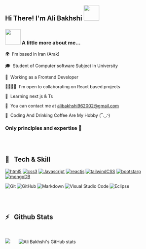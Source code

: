 ## Hi There! I'm Ali Bakhshi <img src="https://media.giphy.com/media/mGcNjsfWAjY5AEZNw6/giphy.gif" width="50">

### <img src="https://media.giphy.com/media/VgCDAzcKvsR6OM0uWg/giphy.gif" width="50"> A little more about me...

<p>🌍  I'm based in Iran (Arak) </p>
<p>🎓  &nbsp;Student of Computer software Subject In University </p>
<p>💼  &nbsp;Working as a Frontend Developer </p>
<p>🫱🏽‍🫲🏼  I'm open to collaborating on React based projects </p>
<p>🧠  Learning next js & Ts </p>

📧  You can contact me at [alibakhshi962002@gmail.com](mailto:alibakhshi962002@gmail.com)

<p>🎵  &nbsp;Coding And Drinking Coffee Are My Hobby (‾◡◝) </p>

### Only principles and expertise 💎

<br />
<br />

## 🔧 &nbsp; Tech & Skill
<p>
  <a href="#" target="_blank" rel="noreferrer"><img src="https://github.com/user-attachments/assets/20ef77d5-354f-418c-b389-795bfb2185cb" alt="html5" /></a>
  <a href="#" target="_blank" rel="noreferrer"><img src="https://github.com/user-attachments/assets/7090ef78-0df7-404e-9222-0b1de1f11ee3" alt="css3" /></a>
  <a href="https://developer.mozilla.org/en-US/docs/Web/JavaScript" target="_blank" rel="noreferrer"><img src="https://github.com/user-attachments/assets/9e9c6606-d1ed-4929-a6ae-f996c77e564e" alt="Javascript" /></a>
  <a href="https://react.dev/" target="_blank" rel="noreferrer"><img src="https://github.com/user-attachments/assets/171f2886-599e-4334-bdcb-c1119ca980ff" alt="reactjs" /></a>
  <a href="https://tailwindcss.com/" target="_blank" rel="noreferrer"><img src="https://github.com/user-attachments/assets/5b25bf2a-5275-40b6-971a-00d56985a522" alt="tailwindCSS" /></a>
  <a href="https://getbootstrap.com/" target="_blank" rel="noreferrer"><img src="https://github.com/user-attachments/assets/5b404ee2-99b5-4ad3-be2a-566ff670c15d" alt="bootstarp" /></a>
  <a href="https://www.mongodb.com/" target="_blank" rel="noreferrer"><img src="https://github.com/user-attachments/assets/2c0d4315-f395-4c56-9ef1-f31187098c7d" alt="mongoDB" /></a>
</p>

  ![Git](https://img.shields.io/badge/-Git-333333?style=flat&logo=git)
  ![GitHub](https://img.shields.io/badge/-GitHub-333333?style=flat&logo=github)
  ![Markdown](https://img.shields.io/badge/-Markdown-333333?style=flat&logo=markdown)
  ![Visual Studio Code](https://img.shields.io/badge/-Visual%20Studio%20Code-333333?style=flat&logo=visual-studio-code&logoColor=007ACC)
  ![Eclipse](https://img.shields.io/badge/-Eclipse-333333?style=flat&logo=eclipse-ide&logoColor=2C2255)


<!--
![icons8-html-5(1)](https://github.com/user-attachments/assets/a6a87e52-8563-447b-ade5-d6cf18585326)
![icons8-css3(1)](https://github.com/user-attachments/assets/3acb89f2-f1a0-44cf-9b43-c8f1f8f73554)
![icons8-tailwind-css(1)](https://github.com/user-attachments/assets/81098f96-5474-496b-a16f-dcdcce6f3225)
![icons8-javascript(1)](https://github.com/user-attachments/assets/11431a3f-adcf-4666-b37c-38427c8dff8c)
![icons8-react-native](https://github.com/user-attachments/assets/5618d80c-e3e2-4968-a37f-06b0d8c85eeb)
![icons8-mongo-db-64](https://github.com/user-attachments/assets/2db190f4-2c05-4b38-8b40-9e19145cddfb)
![icons8-bootstrap(1)](https://github.com/user-attachments/assets/3382b3e1-eb71-45c2-ae8d-385137166e9c)
-->

<br />
<br />

## ⚡️ &nbsp; Github Stats
<br />

  <img src="https://github-readme-stats.vercel.app/api/top-langs/?username=theotherali" /> &nbsp; &nbsp; &nbsp;
  ![Ali Bakhshi's GitHub stats](https://github-readme-stats.vercel.app/api?username=theotherali&show_icons=true&theme=dark#gh-dark-mode-only)
<br />
<br />
<br />
<!--
## Social

<p align="left">
    <a href="" target="_blank" rel="noreferrer"><img src="https://github.com/user-attachments/assets/b6accffc-1f50-4a93-ba98-474752a386dc" width="32" height="32" alt="instagram"/></a>
    <a href="" target="_blank" rel="noreferrer"><img src="https://github.com/user-attachments/assets/26582817-aa1b-4675-84f0-e0b73f6db963" width="32" height="32" alt="telegram"/></a>
    <a href="" target="_blank" rel="noreferrer"><img src="https://github.com/user-attachments/assets/334882bf-92cc-4c55-830e-6efc6c05a0bd" width="32" height="32" alt="linkedin"/></a>
</p>

---

<p align="center">
  <a href="https://sabzlearn.ir/">
    <img src="https://img.shields.io/badge/Website-www.Sabzlearn.ir-blue?style=flat&logo=google-chrome" />
  </a>
  <a href="https://instagram.com/rad_front/">
    <img src="https://img.shields.io/badge/Instagram-@Rad_Front-red?style=flat&logo=instagram" />
  </a>
  <a href="https://t.me/aminkhoy78/">
    <img src="https://img.shields.io/badge/Telegram-@AminKhoy78-blue?style=flat&logo=telegram" />
  </a>
</p>
-->
